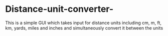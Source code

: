# Distance-unit-converter-
This is a simple GUI which takes input 
for distance units including cm, m, ft,
 km, yards, miles and inches and simultaneously 
convert it between the units
